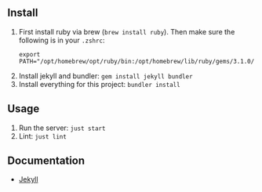 ## Install

1. First install ruby via brew (`brew install ruby`). Then make sure the following is in your `.zshrc`:
   ```
   export PATH="/opt/homebrew/opt/ruby/bin:/opt/homebrew/lib/ruby/gems/3.1.0/bin:$PATH"
   ```
2. Install jekyll and bundler: `gem install jekyll bundler`
3. Install everything for this project: `bundler install`

## Usage

1. Run the server: `just start`
2. Lint: `just lint`

## Documentation

* [Jekyll](https://jekyllrb.com/docs/)